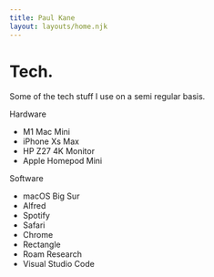 ```yaml
---
title: Paul Kane
layout: layouts/home.njk
---
```

<h1 class="font-bold text-7xl">Tech.</h1>
<p class="text-xl mt-4">Some of the tech stuff I use on a semi regular basis.</p>

<p class="font-bold mt-4 text-lg">Hardware</p>
<ul>
    <li>M1 Mac Mini</li>
    <li>iPhone Xs Max</li>
    <li>HP Z27 4K Monitor</li>
    <li>Apple Homepod Mini</li>
</ul>
<p class="font-bold mt-4 text-lg">Software</p>
<ul>
    <li>macOS Big Sur</li>
    <li>Alfred</li>
    <li>Spotify</li>
    <li>Safari</li>
    <li>Chrome</li>
    <li>Rectangle</li>
    <li>Roam Research</li>
    <li>Visual Studio Code</li>

</ul>